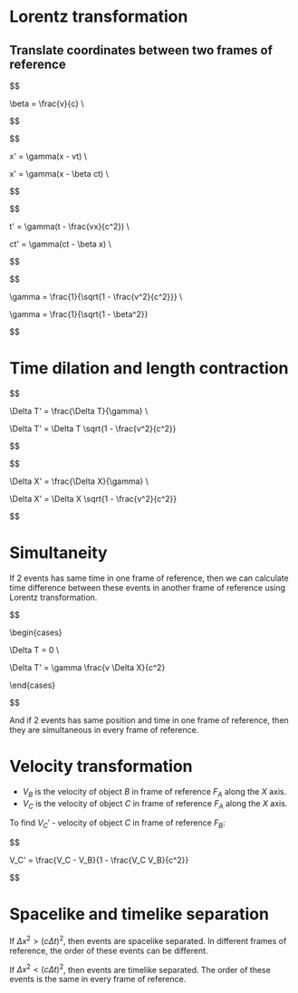 # Lorentz transformation

## Translate coordinates between two frames of reference

$$

\beta = \frac{v}{c} \\

$$

$$

x' = \gamma(x - vt) \\

x' = \gamma(x - \beta ct) \\

$$

$$

t' = \gamma(t - \frac{vx}{c^2}) \\

ct' = \gamma(ct - \beta x) \\

$$

$$

\gamma = \frac{1}{\sqrt{1 - \frac{v^2}{c^2}}} \\

\gamma = \frac{1}{\sqrt{1 - \beta^2}}

$$

# Time dilation and length contraction

$$

\Delta T' = \frac{\Delta T}{\gamma} \\

\Delta T' = \Delta T \sqrt{1 - \frac{v^2}{c^2}}

$$

$$

\Delta X' = \frac{\Delta X}{\gamma} \\

\Delta X' = \Delta X \sqrt{1 - \frac{v^2}{c^2}}

$$

# Simultaneity

If 2 events has same time in one frame of reference, then we can calculate time
difference between these events in another frame of reference using Lorentz
transformation.

$$

\begin{cases}

\Delta T = 0 \\

\Delta T' = \gamma \frac{v \Delta X}{c^2}

\end{cases}

$$

And if 2 events has same position and time in one frame of reference, then they
are simultaneous in every frame of reference.

# Velocity transformation

- $V_B$ is the velocity of object $B$ in frame of reference $F_A$ along the $X$
  axis.
- $V_C$ is the velocity of object $C$ in frame of reference $F_A$ along the $X$
  axis.

To find $V_C'$ - velocity of object $C$ in frame of reference $F_B$:

$$

V_C' = \frac{V_C - V_B}{1 - \frac{V_C V_B}{c^2}}

$$

# Spacelike and timelike separation

If $\Delta x^2 > (c \Delta t)^2$, then events are spacelike separated. In
different frames of reference, the order of these events can be different.

If $\Delta x^2 < (c \Delta t)^2$, then events are timelike separated. The order
of these events is the same in every frame of reference.
